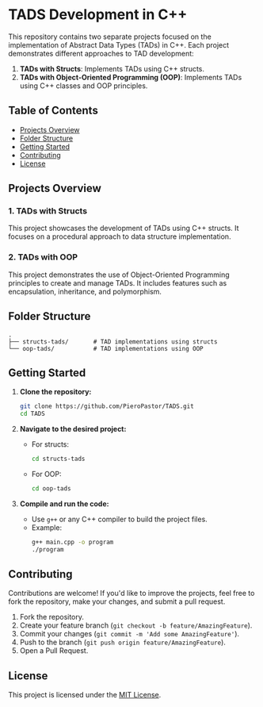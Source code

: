 # TADS Development in C++

This repository contains two separate projects focused on the implementation of Abstract Data Types (TADs) in C++. Each project demonstrates different approaches to TAD development:

1. **TADs with Structs**: Implements TADs using C++ structs.
2. **TADs with Object-Oriented Programming (OOP)**: Implements TADs using C++ classes and OOP principles.

## Table of Contents

- [Projects Overview](#projects-overview)
- [Folder Structure](#folder-structure)
- [Getting Started](#getting-started)
- [Contributing](#contributing)
- [License](#license)

## Projects Overview

### 1. TADs with Structs
This project showcases the development of TADs using C++ structs. It focuses on a procedural approach to data structure implementation.

### 2. TADs with OOP
This project demonstrates the use of Object-Oriented Programming principles to create and manage TADs. It includes features such as encapsulation, inheritance, and polymorphism.

## Folder Structure

```plaintext
.
├── structs-tads/       # TAD implementations using structs
└── oop-tads/           # TAD implementations using OOP
```

## Getting Started

1. **Clone the repository:**
   ```bash
   git clone https://github.com/PieroPastor/TADS.git
   cd TADS
   ```

2. **Navigate to the desired project:**
   - For structs:
     ```bash
     cd structs-tads
     ```
   - For OOP:
     ```bash
     cd oop-tads
     ```

3. **Compile and run the code:**
   - Use `g++` or any C++ compiler to build the project files.
   - Example:
     ```bash
     g++ main.cpp -o program
     ./program
     ```

## Contributing

Contributions are welcome! If you'd like to improve the projects, feel free to fork the repository, make your changes, and submit a pull request.

1. Fork the repository.
2. Create your feature branch (`git checkout -b feature/AmazingFeature`).
3. Commit your changes (`git commit -m 'Add some AmazingFeature'`).
4. Push to the branch (`git push origin feature/AmazingFeature`).
5. Open a Pull Request.

## License

This project is licensed under the [MIT License](LICENSE).

